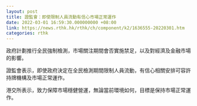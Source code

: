 ```yaml
---
layout: post
title: 證監會：即使限制人員流動有信心市場正常運作
date: 2022-03-01 16:59:30.000000000 +08:00
link: https://news.rthk.hk/rthk/ch/component/k2/1636555-20220301.htm
categories: rthk
---
```


政府計劃推行全民強制檢測，市場關注期間會否實施禁足，以及對經濟及金融市場的影響。

證監會表示，即使政府決定在全民檢測期間限制人員流動，有信心相關安排可容許持牌機構及市場正常運作。

港交所表示，致力保障市場穩健營運，無論當前環境如何，目標是保持市場正常運作。
